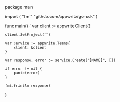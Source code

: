 package main

import (
    "fmt"
    "github.com/appwrite/go-sdk"
)

func main() {
    var client := appwrite.Client{}

    client.SetProject("")

    var service := appwrite.Teams{
        client: &client
    }

    var response, error := service.Create("[NAME]", [])

    if error != nil {
        panic(error)
    }

    fmt.Println(response)
}